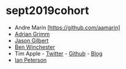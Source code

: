 # sept2019cohort

* Andre Marin [https://github.com/aamarin]
* [Adrian Grimm](https://github.com/usmcamgrimm)
* [Jason Gilbert](https://github.com/gilbertjusmc)
* [Ben Winchester](http://github.com/bmw2621)
* Tim Apple - [Twitter](https://twitter.com/OldVetCodes) - [Github](https://github.com/tdapple) - [Blog](https://sudorm-rf.dev)
* [Ian Peterson](https://github.com/Irpeterson)

